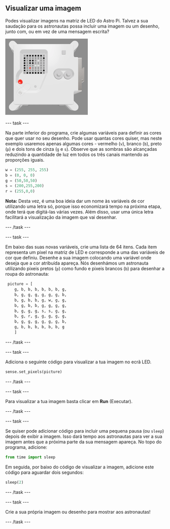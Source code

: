 ## Visualizar uma imagem

Podes visualizar imagens na matriz de LED do Astro Pi. Talvez a sua saudação para os astronautas possa incluir uma imagem ou um desenho, junto com, ou em vez de uma mensagem escrita?

![Uma captura de ecrã da janela do emulador mostrando a unidade de voo com a matriz de LED exibindo uma imagem da própria unidade de voo](images/fu-pic.png)

--- task ---

Na parte inferior do programa, crie algumas variáveis ​​para definir as cores que quer usar no seu desenho. Pode usar quantas cores quiser, mas neste exemplo usaremos apenas algumas cores - vermelho (`v`), branco (`b`), preto (`p`) e dois tons de cinza (`g` e `s`). Observe que as sombras são alcançadas reduzindo a quantidade de luz em todos os três canais mantendo as proporções iguais.

```python
w = (255, 255, 255)
b = (0, 0, 0)
g = (50,50,50)
s = (200,255,200)
r = (255,0,0)
```

**Nota:** Desta vez, é uma boa ideia dar um nome às variáveis ​​de cor utilizando uma letra só, porque isso economizará tempo na próxima etapa, onde terá que digitá-las várias vezes. Além disso, usar uma única letra facilitará a visualização da imagem que vai desenhar.

--- /task ---

--- task ---

Em baixo das suas novas variáveis, crie uma lista de 64 itens. Cada item representa um pixel na matriz de LED e corresponde a uma das variáveis ​​de cor que definiu. Desenhe a sua imagem colocando uma variável onde deseja que a cor atribuída apareça. Nós desenhámos um astronauta utilizando pixeis pretos (`p`) como fundo e pixeis brancos (`b`) para desenhar a roupa do astronauta:

```python
 picture = [
    g, b, b, b, b, b, b, g,
    b, g, g, g, g, g, g, b,
    b, g, b, b, g, w, g, g,
    b, g, b, b, g, g, g, g,
    b, g, g, g, s, s, g, g,
    b, g, r, g, g, g, g, g,
    b, g, g, g, g, g, g, b,
    g, b, b, b, b, b, b, g
    ]
```
--- /task ---

--- task ---

Adiciona o seguinte código para visualizar a tua imagem no ecrã LED.

```python
sense.set_pixels(picture)
```

--- /task ---

--- task ---

Para visualizar a tua imagem basta clicar em **Run** (Executar).

--- /task ---

--- task ---

Se quiser pode adicionar código para incluir uma pequena pausa (ou `sleep`) depois de exibir a imagem. Isso dará tempo aos astronautas para ver a sua imagem antes que a próxima parte da sua mensagem apareça. No topo do programa, adicione:

```python
from time import sleep
```

Em seguida, por baixo do código de visualizar a imagem, adicione este código para aguardar dois segundos:

```python
sleep(2)
```

--- /task ---

--- task ---

Crie a sua própria imagem ou desenho para mostrar aos astronautas!

--- /task ---
